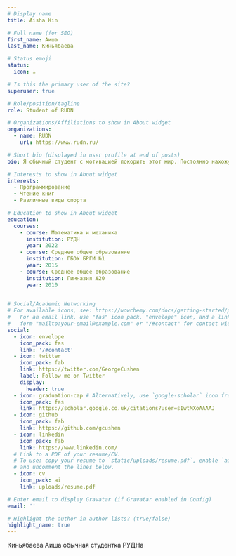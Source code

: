 ```yaml
---
# Display name
title: Aisha Kin

# Full name (for SEO)
first_name: Аиша
last_name: Киньябаева

# Status emoji
status:
  icon: ☕️

# Is this the primary user of the site?
superuser: true

# Role/position/tagline
role: Student of RUDN

# Organizations/Affiliations to show in About widget
organizations:
  - name: RUDN
    url: https://www.rudn.ru/

# Short bio (displayed in user profile at end of posts)
bio: Я обычный студент с мотивацией покорить этот мир. Постоянно нахожусь в поиске чего-то нового, каждый день вкладываюсь в свое развитие

# Interests to show in About widget
interests:
  - Программирование
  - Чтение книг
  - Различные виды спорта

# Education to show in About widget
education:
  courses:
    - course: Математика и механика
      institution: РУДН
      year: 2022
    - course: Среднее общее образование
      institution: ГБОУ БРГИ №1
      year: 2015
    - course: Среднее общее образование
      institution: Гимназия №20
      year: 2010
    

# Social/Academic Networking
# For available icons, see: https://wowchemy.com/docs/getting-started/page-builder/#icons
#   For an email link, use "fas" icon pack, "envelope" icon, and a link in the
#   form "mailto:your-email@example.com" or "/#contact" for contact widget.
social:
  - icon: envelope
    icon_pack: fas
    link: '/#contact'
  - icon: twitter
    icon_pack: fab
    link: https://twitter.com/GeorgeCushen
    label: Follow me on Twitter
    display:
      header: true
  - icon: graduation-cap # Alternatively, use `google-scholar` icon from `ai` icon pack
    icon_pack: fas
    link: https://scholar.google.co.uk/citations?user=sIwtMXoAAAAJ
  - icon: github
    icon_pack: fab
    link: https://github.com/gcushen
  - icon: linkedin
    icon_pack: fab
    link: https://www.linkedin.com/
  # Link to a PDF of your resume/CV.
  # To use: copy your resume to `static/uploads/resume.pdf`, enable `ai` icons in `params.yaml`,
  # and uncomment the lines below.
  - icon: cv
    icon_pack: ai
    link: uploads/resume.pdf

# Enter email to display Gravatar (if Gravatar enabled in Config)
email: ''

# Highlight the author in author lists? (true/false)
highlight_name: true
---
```


Киньябаева Аиша обычная студентка РУДНа
